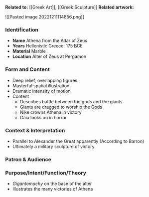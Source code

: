 **Related to:** [[Greek Art]], [[Greek Sculpture]] 
**Related artwork:** 

![[Pasted image 20221211114856.png]]

### Identification
- **Name** Athena from the Altar of Zeus 
- **Years** Hellenistic Greece: 175 BCE
- **Material** Marble
- **Location** Alter of Zeus at Pergamon

### Form and Content
- Deep relief, overlapping figures
- Masterful spatial illustration
- Dramatic intensity of motion
- Content
	- Describes battle between the gods and the giants
	- Giants are dragged to worship the Gods
	- Nike crowns Athena in victory
	- Gaia looks on in horror

### Context & Interpretation
- Parallel to Alexander the Great apparently (According to Barron)
- Ultimately a military sculpture of victory

### Patron & Audience


### Purpose/Intent/Function/Theory
- *Gigantomachy* on the base of the alter
- Illustrates the many victories of Athena